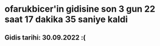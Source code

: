 # ofarukbicer'in gidisine son 3 gun 22 saat 17 dakika 35 saniye kaldi

## Gidis tarihi: 30.09.2022 :(